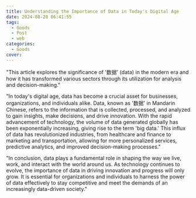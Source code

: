 ```yaml
---
title: Understanding the Importance of Data in Today's Digital Age
date: 2024-08-28 06:41:55
tags:
  - Goods
  - Post
  - web
categories:
  - Goods
cover: 
---
```


"This article explores the significance of '数据' (data) in the modern era and how it has transformed various sectors through its utilization for analysis and decision-making."

"In today's digital age, data has become a crucial asset for businesses, organizations, and individuals alike. Data, known as '数据' in Mandarin Chinese, refers to the information that is collected, processed, and analyzed to gain insights, make decisions, and drive innovation. With the rapid advancement of technology, the volume of data generated globally has been exponentially increasing, giving rise to the term 'big data.' This influx of data has revolutionized industries, from healthcare and finance to marketing and transportation, allowing for more personalized services, predictive analytics, and improved decision-making processes."

"In conclusion, data plays a fundamental role in shaping the way we live, work, and interact with the world around us. As technology continues to evolve, the importance of data in driving innovation and progress will only grow. It is essential for organizations and individuals to harness the power of data effectively to stay competitive and meet the demands of an increasingly data-driven society."
